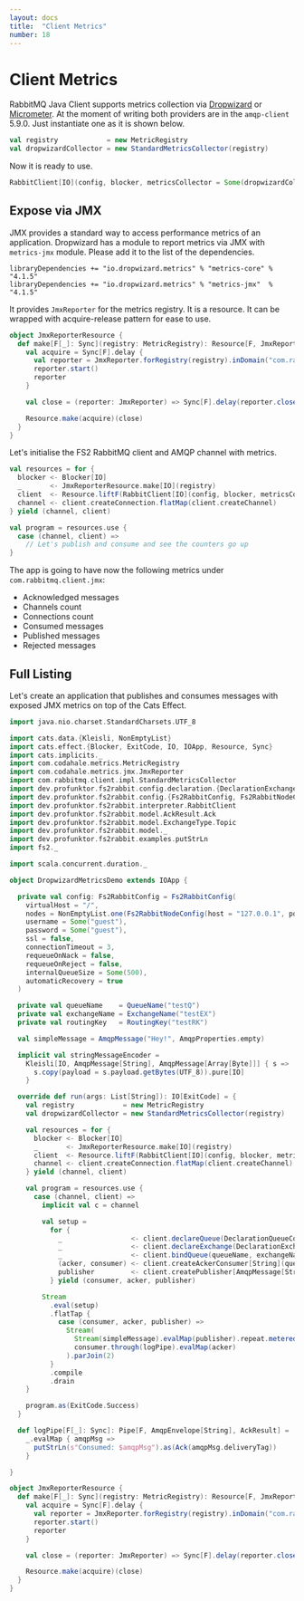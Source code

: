 ```yaml
---
layout: docs
title:  "Client Metrics"
number: 18
---
```


# Client Metrics

RabbitMQ Java Client supports metrics collection via [Dropwizard](https://www.rabbitmq.com/blog/2016/11/30/metrics-support-in-rabbitmq-java-client-4-0/) or [Micrometer](https://www.rabbitmq.com/blog/2018/04/10/rabbitmq-java-client-metrics-with-micrometer-and-datadog/).
At the moment of writing both providers are in the `amqp-client` 5.9.0. Just instantiate one as it is shown below.

```scala
val registry            = new MetricRegistry
val dropwizardCollector = new StandardMetricsCollector(registry)
``` 

Now it is ready to use.

```scala
RabbitClient[IO](config, blocker, metricsCollector = Some(dropwizardCollector))
```

## Expose via JMX

JMX provides a standard way to access performance metrics of an application. Dropwizard has a module to report metrics
via JMX with `metrics-jmx` module. Please add it to the list of the dependencies. 

```
libraryDependencies += "io.dropwizard.metrics" % "metrics-core" % "4.1.5"
libraryDependencies += "io.dropwizard.metrics" % "metrics-jmx"  % "4.1.5"
```

It provides `JmxReporter` for the metrics registry. It is a resource. It can be wrapped with acquire-release pattern for
ease to use. 

```scala
object JmxReporterResource {
  def make[F[_]: Sync](registry: MetricRegistry): Resource[F, JmxReporter] = {
    val acquire = Sync[F].delay {
      val reporter = JmxReporter.forRegistry(registry).inDomain("com.rabbitmq.client.jmx").build
      reporter.start()
      reporter
    }

    val close = (reporter: JmxReporter) => Sync[F].delay(reporter.close()).void

    Resource.make(acquire)(close)
  }
}
```

Let's initialise the FS2 RabbitMQ client and AMQP channel with metrics.

```scala
val resources = for {
  blocker <- Blocker[IO]
  _       <- JmxReporterResource.make[IO](registry)
  client  <- Resource.liftF(RabbitClient[IO](config, blocker, metricsCollector = Some(dropwizardCollector)))
  channel <- client.createConnection.flatMap(client.createChannel)
} yield (channel, client)

val program = resources.use {
  case (channel, client) =>
    // Let's publish and consume and see the counters go up
}
```

The app is going to have now the following metrics under `com.rabbitmq.client.jmx`:
* Acknowledged messages
* Channels count
* Connections count
* Consumed messages
* Published messages
* Rejected messages

## Full Listing

Let's create an application that publishes and consumes messages with exposed JMX metrics on top of the Cats Effect.

```scala mdoc:silent
import java.nio.charset.StandardCharsets.UTF_8

import cats.data.{Kleisli, NonEmptyList}
import cats.effect.{Blocker, ExitCode, IO, IOApp, Resource, Sync}
import cats.implicits._
import com.codahale.metrics.MetricRegistry
import com.codahale.metrics.jmx.JmxReporter
import com.rabbitmq.client.impl.StandardMetricsCollector
import dev.profunktor.fs2rabbit.config.declaration.{DeclarationExchangeConfig, DeclarationQueueConfig}
import dev.profunktor.fs2rabbit.config.{Fs2RabbitConfig, Fs2RabbitNodeConfig}
import dev.profunktor.fs2rabbit.interpreter.RabbitClient
import dev.profunktor.fs2rabbit.model.AckResult.Ack
import dev.profunktor.fs2rabbit.model.ExchangeType.Topic
import dev.profunktor.fs2rabbit.model._
import dev.profunktor.fs2rabbit.examples.putStrLn
import fs2._

import scala.concurrent.duration._

object DropwizardMetricsDemo extends IOApp {

  private val config: Fs2RabbitConfig = Fs2RabbitConfig(
    virtualHost = "/",
    nodes = NonEmptyList.one(Fs2RabbitNodeConfig(host = "127.0.0.1", port = 5672)),
    username = Some("guest"),
    password = Some("guest"),
    ssl = false,
    connectionTimeout = 3,
    requeueOnNack = false,
    requeueOnReject = false,
    internalQueueSize = Some(500),
    automaticRecovery = true
  )

  private val queueName    = QueueName("testQ")
  private val exchangeName = ExchangeName("testEX")
  private val routingKey   = RoutingKey("testRK")

  val simpleMessage = AmqpMessage("Hey!", AmqpProperties.empty)

  implicit val stringMessageEncoder =
    Kleisli[IO, AmqpMessage[String], AmqpMessage[Array[Byte]]] { s =>
      s.copy(payload = s.payload.getBytes(UTF_8)).pure[IO]
    }

  override def run(args: List[String]): IO[ExitCode] = {
    val registry            = new MetricRegistry
    val dropwizardCollector = new StandardMetricsCollector(registry)

    val resources = for {
      blocker <- Blocker[IO]
      _       <- JmxReporterResource.make[IO](registry)
      client  <- Resource.liftF(RabbitClient[IO](config, blocker, metricsCollector = Some(dropwizardCollector)))
      channel <- client.createConnection.flatMap(client.createChannel)
    } yield (channel, client)

    val program = resources.use {
      case (channel, client) =>
        implicit val c = channel

        val setup =
          for {
            _                 <- client.declareQueue(DeclarationQueueConfig.default(queueName))
            _                 <- client.declareExchange(DeclarationExchangeConfig.default(exchangeName, Topic))
            _                 <- client.bindQueue(queueName, exchangeName, routingKey)
            (acker, consumer) <- client.createAckerConsumer[String](queueName)
            publisher         <- client.createPublisher[AmqpMessage[String]](exchangeName, routingKey)
          } yield (consumer, acker, publisher)

        Stream
          .eval(setup)
          .flatTap {
            case (consumer, acker, publisher) =>
              Stream(
                Stream(simpleMessage).evalMap(publisher).repeat.metered(1.second),
                consumer.through(logPipe).evalMap(acker)
              ).parJoin(2)
          }
          .compile
          .drain
    }

    program.as(ExitCode.Success)
  }

  def logPipe[F[_]: Sync]: Pipe[F, AmqpEnvelope[String], AckResult] =
    _.evalMap { amqpMsg =>
      putStrLn(s"Consumed: $amqpMsg").as(Ack(amqpMsg.deliveryTag))
    }

}

object JmxReporterResource {
  def make[F[_]: Sync](registry: MetricRegistry): Resource[F, JmxReporter] = {
    val acquire = Sync[F].delay {
      val reporter = JmxReporter.forRegistry(registry).inDomain("com.rabbitmq.client.jmx").build
      reporter.start()
      reporter
    }

    val close = (reporter: JmxReporter) => Sync[F].delay(reporter.close()).void

    Resource.make(acquire)(close)
  }
}
```
